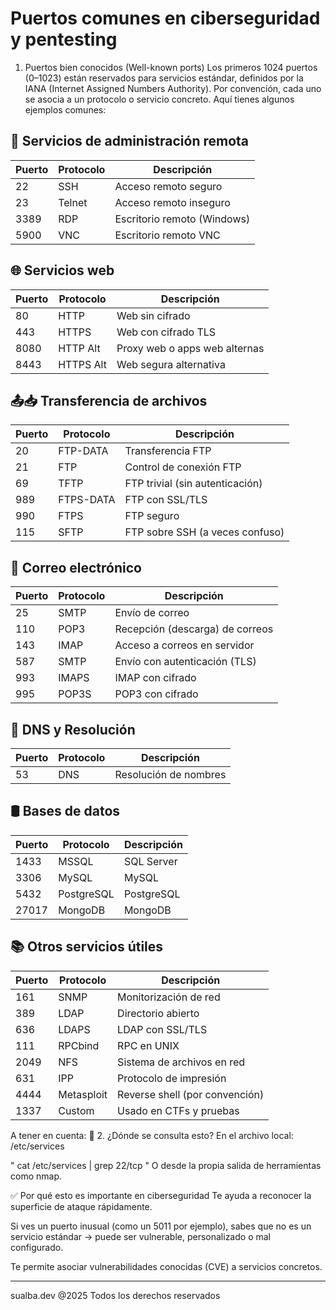 # Puertos comunes en ciberseguridad y pentesting
1. Puertos bien conocidos (Well-known ports)
Los primeros 1024 puertos (0–1023) están reservados para servicios estándar, definidos por la IANA (Internet Assigned Numbers Authority).
Por convención, cada uno se asocia a un protocolo o servicio concreto.
Aquí tienes algunos ejemplos comunes:

## 🧰 Servicios de administración remota

| Puerto | Protocolo | Descripción                       |
|--------|-----------|-----------------------------------|
| 22     | SSH       | Acceso remoto seguro              |
| 23     | Telnet    | Acceso remoto inseguro            |
| 3389   | RDP       | Escritorio remoto (Windows)       |
| 5900   | VNC       | Escritorio remoto VNC             |

## 🌐 Servicios web

| Puerto | Protocolo | Descripción                       |
|--------|-----------|-----------------------------------|
| 80     | HTTP      | Web sin cifrado                   |
| 443    | HTTPS     | Web con cifrado TLS               |
| 8080   | HTTP Alt  | Proxy web o apps web alternas     |
| 8443   | HTTPS Alt | Web segura alternativa            |

## 📤📥 Transferencia de archivos

| Puerto | Protocolo | Descripción                       |
|--------|-----------|-----------------------------------|
| 20     | FTP-DATA  | Transferencia FTP                 |
| 21     | FTP       | Control de conexión FTP           |
| 69     | TFTP      | FTP trivial (sin autenticación)   |
| 989    | FTPS-DATA | FTP con SSL/TLS                   |
| 990    | FTPS      | FTP seguro                        |
| 115    | SFTP      | FTP sobre SSH (a veces confuso)   |

## 📧 Correo electrónico

| Puerto | Protocolo | Descripción                       |
|--------|-----------|-----------------------------------|
| 25     | SMTP      | Envío de correo                   |
| 110    | POP3      | Recepción (descarga) de correos   |
| 143    | IMAP      | Acceso a correos en servidor      |
| 587    | SMTP      | Envío con autenticación (TLS)     |
| 993    | IMAPS     | IMAP con cifrado                  |
| 995    | POP3S     | POP3 con cifrado                  |

## 🧠 DNS y Resolución

| Puerto | Protocolo | Descripción                       |
|--------|-----------|-----------------------------------|
| 53     | DNS       | Resolución de nombres             |

## 🛢️ Bases de datos

| Puerto | Protocolo | Descripción                       |
|--------|-----------|-----------------------------------|
| 1433   | MSSQL     | SQL Server                        |
| 3306   | MySQL     | MySQL                             |
| 5432   | PostgreSQL| PostgreSQL                        |
| 27017  | MongoDB   | MongoDB                           |

## 📚 Otros servicios útiles

| Puerto | Protocolo | Descripción                       |
|--------|-----------|-----------------------------------|
| 161    | SNMP      | Monitorización de red             |
| 389    | LDAP      | Directorio abierto                 |
| 636    | LDAPS     | LDAP con SSL/TLS                  |
| 111    | RPCbind   | RPC en UNIX                       |
| 2049   | NFS       | Sistema de archivos en red        |
| 631    | IPP       | Protocolo de impresión            |
| 4444   | Metasploit| Reverse shell (por convención)    |
| 1337   | Custom    | Usado en CTFs y pruebas            |



A tener en cuenta: 
🔎 2. ¿Dónde se consulta esto?
En el archivo local: /etc/services

 "  cat /etc/services | grep 22/tcp  "
O desde la propia salida de herramientas como nmap.


✅ Por qué esto es importante en ciberseguridad
Te ayuda a reconocer la superficie de ataque rápidamente.

Si ves un puerto inusual (como un 5011 por ejemplo), sabes que no es un servicio estándar → puede ser vulnerable, personalizado o mal configurado.

Te permite asociar vulnerabilidades conocidas (CVE) a servicios concretos.

***
sualba.dev @2025 Todos los derechos reservados